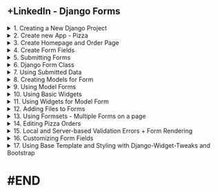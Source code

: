 
## +LinkedIn - Django Forms

<details>
<summary>1. Creating a New Django Project </summary>

# Creating a New Django Project

## Install venv

```py
python -m venv myproject-env

pip install virtualenv
virtualenv myproject-env
```

## Activate venv

```py
# myproject-env\Scripts\activate
source myproject-env/bin/activate
```

## Install Django

```py
python -m pip install Django

pip install Django
```

## Get dependencies

```py
pip freeze
```

```x
asgiref==3.7.2
Django==5.0.3
sqlparse==0.4.4
```

## Save Dependencies to Requirements.txt

```py
pip freeze > requirements.txt
```

## Install requirements from Requirements.txt

```py
pip install -r requirements.txt
```

## Deactivate a virtual environment

```py
deactivate
```

## Create Django Project

```py
django-admin startproject anyisgarden .
```

## Start Local Server

```py
python manage.py runserver
```

```x
You have 18 unapplied migration(s). Your project may not work properly until you apply the migrations for app(s): admin, auth, contenttypes, sessions.
Run 'python manage.py migrate' to apply them.
March 20, 2024 - 04:58:12
Django version 5.0.3, using settings 'smartnotes.settings'
Starting development server at http://127.0.0.1:8000/
Quit the server with CONTROL-C.
```

# #END</details>

<details>
<summary>2. Create new App - Pizza </summary>

# Create new App - Pizza

[https://github.com/omeatai/src-python-flask-django/commit/df963c5ff37c50149f4ed82e4bca7451d4d0f71c](https://github.com/omeatai/src-python-flask-django/commit/df963c5ff37c50149f4ed82e4bca7451d4d0f71c)

```py
django-admin startapp pizza
```

<img width="1464" alt="image" src="https://github.com/omeatai/src-python-flask-django/assets/32337103/83f17f2c-e00f-4154-a02e-3812f7ed11b6">

# #END</details>

<details>
<summary>3. Create Homepage and Order Page </summary>

# Create Homepage and Order Page

[https://github.com/omeatai/src-python-flask-django/commit/c5141aba40c0f8e13be4e8cf1bc081aeec1810e4](https://github.com/omeatai/src-python-flask-django/commit/c5141aba40c0f8e13be4e8cf1bc081aeec1810e4)

### anyisgarden.settings:

```py
# Application definition

INSTALLED_APPS = [
    'django.contrib.admin',
    'django.contrib.auth',
    'django.contrib.contenttypes',
    'django.contrib.sessions',
    'django.contrib.messages',
    'django.contrib.staticfiles',
    'pizza',
]

```

### anyisgarden.urls:

```py
from django.contrib import admin
from django.urls import path, include

urlpatterns = [
    path('admin/', admin.site.urls),
    path('', include('pizza.urls')),
]

```

### pizza.urls:

```py
from django.urls import path
from . import views

urlpatterns = [
    path('', views.home, name='home'),
    path('order', views.order, name='order'),
]

```

### pizza.views:

```py
from django.shortcuts import render

# Create your views here.


def home(request):
    return render(request, 'pizza/home.html')


def order(request):
    return render(request, 'pizza/order.html')

```

### src-python/linkedin/django-forms/pizza/templates/pizza/home.html:

```html
<!DOCTYPE html>
<html lang="en">

<head>
    <meta charset="UTF-8">
    <meta name="viewport" content="width=device-width, initial-scale=1.0">
    <title>Anyi's garden</title>
</head>

<body>
    <h1>Anyi's Garden</h1>
    <a href="{% url 'order' %}">Order a pizza</a>
</body>

</html>
```

### src-python/linkedin/django-forms/pizza/templates/pizza/order.html:

```html
<!DOCTYPE html>
<html lang="en">

<head>
    <meta charset="UTF-8">
    <meta name="viewport" content="width=device-width, initial-scale=1.0">
    <title>Order a Pizza</title>
</head>

<body>
    <h1>Order Pizza Form</h1>
</body>

</html>
```

![image](https://github.com/omeatai/src-python-flask-django/assets/32337103/839178ea-5101-492f-a904-f57f2678c8c5)
![image](https://github.com/omeatai/src-python-flask-django/assets/32337103/138eca54-b81b-457b-b5b7-e0ba9d190809)

<img width="1464" alt="image" src="https://github.com/omeatai/src-python-flask-django/assets/32337103/1c063cc4-0a77-492b-b172-5bc91d089b6b">
<img width="1464" alt="image" src="https://github.com/omeatai/src-python-flask-django/assets/32337103/41e065ce-2c52-4922-bef0-b51ed2b2e6f7">
<img width="1464" alt="image" src="https://github.com/omeatai/src-python-flask-django/assets/32337103/947ff739-77c8-4e6d-b20b-5aeff3081743">
<img width="1464" alt="image" src="https://github.com/omeatai/src-python-flask-django/assets/32337103/e4df8a46-dadf-42af-b33a-a2cff102716b">
<img width="1464" alt="image" src="https://github.com/omeatai/src-python-flask-django/assets/32337103/8a90fcba-2eab-4e35-b581-29e79a81c208">
<img width="1464" alt="image" src="https://github.com/omeatai/src-python-flask-django/assets/32337103/cd994088-56f5-4d8e-8c87-79490dfd0202">

# #END</details>

<details>
<summary>4. Create Form Fields </summary>

# Create Form Fields

[https://github.com/omeatai/src-python-flask-django/commit/c736d189596b7caa3597f762b1afbe344912c42b](https://github.com/omeatai/src-python-flask-django/commit/c736d189596b7caa3597f762b1afbe344912c42b)

### src-python/linkedin/django-forms/pizza/templates/pizza/order.html:

```html
<!DOCTYPE html>
<html lang="en">

<head>
    <meta charset="UTF-8">
    <meta name="viewport" content="width=device-width, initial-scale=1.0">
    <title>Order a Pizza</title>
</head>

<body>
    <h1>Order Pizza Form</h1>

    <form>
        <div>
            <label for="topping1">Topping 1: </label>
            <input type="text" id="topping1" name="topping1">
            <label for="topping2">Topping 2: </label>
            <input type="text" id="topping2" name="topping2">
            <label for="size">Size: </label>
            <select name="size" id="size">
                <option value="small">Small</option>
                <option value="medium">Medium</option>
                <option value="large">Large</option>
            </select>
        </div>
    </form>
</body>

</html>
```

![image](https://github.com/omeatai/src-python-flask-django/assets/32337103/a0e9d418-23bb-438c-b6cf-d6462fd2ac63)

<img width="1464" alt="image" src="https://github.com/omeatai/src-python-flask-django/assets/32337103/eea37d7a-f6a2-4954-84c3-5c9ab5530bc0">

# #END</details>

<details>
<summary>5. Submitting Forms </summary>

# Submitting Forms

### src-python/linkedin/django-forms/pizza/templates/pizza/order.html:

```html
<!DOCTYPE html>
<html lang="en">

<head>
    <meta charset="UTF-8">
    <meta name="viewport" content="width=device-width, initial-scale=1.0">
    <title>Order a Pizza</title>
</head>

<body>
    <h1>Order Pizza Form</h1>

    <form action="{% url 'order' %}" method="post">
        {% csrf_token %}
        <div>
            <label for="topping1">Topping 1: </label>
            <input type="text" id="topping1" name="topping1">
            <label for="topping2">Topping 2: </label>
            <input type="text" id="topping2" name="topping2">
            <label for="size">Size: </label>
            <select name="size" id="size">
                <option value="small">Small</option>
                <option value="medium">Medium</option>
                <option value="large">Large</option>
            </select>
            <input type="submit" value="Order Pizza">
        </div>
    </form>
</body>

</html>
```

<img width="960" alt="image" src="https://github.com/omeatai/src-python-flask-django/assets/32337103/b5bb0727-f8c9-4e0a-8634-430117c3ea55">
<img width="1464" alt="image" src="https://github.com/omeatai/src-python-flask-django/assets/32337103/6a19534c-52c2-4c58-a57d-c3c4c5ebbc3f">

# #END</details>

<details>
<summary>6. Django Form Class </summary>

# Django Form Class

[https://github.com/omeatai/src-python-flask-django/commit/aac29045cc48a4a8130804c301196727c6076ccf](https://github.com/omeatai/src-python-flask-django/commit/aac29045cc48a4a8130804c301196727c6076ccf)

### pizza.forms:

```py
from django import forms


CHOICES = [('small', 'Small'), ('medium', 'Medium'), ('large', 'Large')]


class PizzaForm(forms.Form):
    topping1 = forms.CharField(label='Topping 1', max_length=100)
    topping2 = forms.CharField(label='Topping 2', max_length=100)
    size = forms.ChoiceField(label='Size', choices=CHOICES)

```

### pizza.views:

```py
from django.shortcuts import render
from .forms import PizzaForm
# Create your views here.


def home(request):
    return render(request, 'pizza/home.html')


def order(request):
    form = PizzaForm()
    return render(request, 'pizza/order.html', {'form': form})

```

### src-python/linkedin/django-forms/pizza/templates/pizza/order.html:

```html
<!DOCTYPE html>
<html lang="en">

<head>
    <meta charset="UTF-8">
    <meta name="viewport" content="width=device-width, initial-scale=1.0">
    <title>Order a Pizza</title>
</head>

<body>
    <h1>Order Pizza Form</h1>

    <form action="{% url 'order' %}" method="post">
        {% csrf_token %}
        {{ form.as_p }}
        <input type="submit" value="Order Pizza">

        {% comment %} <div>
            <label for="topping1">Topping 1: </label>
            <input type="text" id="topping1" name="topping1">
            <label for="topping2">Topping 2: </label>
            <input type="text" id="topping2" name="topping2">
            <label for="size">Size: </label>
            <select name="size" id="size">
                <option value="small">Small</option>
                <option value="medium">Medium</option>
                <option value="large">Large</option>
            </select>
            <input type="submit" value="Order Pizza">
        </div> {% endcomment %}
    </form>
</body>

</html>

```

<img width="960" alt="image" src="https://github.com/omeatai/src-python-flask-django/assets/32337103/8e3ec26a-ff38-406c-9876-71aa31cf2ceb">
<img width="1464" alt="image" src="https://github.com/omeatai/src-python-flask-django/assets/32337103/a660edbe-8b71-49c4-a9e3-48ff05d1aa0d">
<img width="1464" alt="image" src="https://github.com/omeatai/src-python-flask-django/assets/32337103/963c5324-57b2-4428-8a6c-eb7055364908">
<img width="1464" alt="image" src="https://github.com/omeatai/src-python-flask-django/assets/32337103/e972105a-a753-4b41-b065-5348fef9a26e">

# #END</details>

<details>
<summary>7. Using Submitted Data </summary>

# Using Submitted Data

[https://github.com/omeatai/src-python-flask-django/commit/fb0f8ea1b17786714e1a30a1e9fbb44c801276c7](https://github.com/omeatai/src-python-flask-django/commit/fb0f8ea1b17786714e1a30a1e9fbb44c801276c7)

### pizza.forms:

```py
from django import forms


CHOICES = [('small', 'Small'), ('medium', 'Medium'), ('large', 'Large')]


class PizzaForm(forms.Form):
    topping1 = forms.CharField(label='Topping 1', max_length=100)
    topping2 = forms.CharField(label='Topping 2', max_length=100)
    size = forms.ChoiceField(label='Size', choices=CHOICES)

```

### pizza.views:

```py
from django.shortcuts import render
from .forms import PizzaForm
# Create your views here.


def home(request):
    return render(request, 'pizza/home.html')


def order(request):
    if request.method == 'POST':
        filled_form = PizzaForm(request.POST)
        if filled_form.is_valid():
            size = filled_form.cleaned_data['size']
            topping1 = filled_form.cleaned_data['topping1']
            topping2 = filled_form.cleaned_data['topping2']
            # note = f"Thanks for ordering! Your {size} pizza with {topping1} and {topping2} is on its way!"
            note = "Thanks for ordering! Your %s Pizza with %s and %s is on its way!" % (
                size, topping1, topping2)
            empty_form = PizzaForm()
            return render(request, 'pizza/order.html', {'form': empty_form, 'note': note})
    else:
        form = PizzaForm()
        return render(request, 'pizza/order.html', {'form': form})

```

### src-python/linkedin/django-forms/pizza/templates/pizza/order.html:

```html
<!DOCTYPE html>
<html lang="en">

<head>
    <meta charset="UTF-8">
    <meta name="viewport" content="width=device-width, initial-scale=1.0">
    <title>Order a Pizza</title>
</head>

<body>
    <h1>Order Pizza Form</h1>

    {% if note %}
    <h2 style="color: green;">{{ note }}</h2>
    {% endif %}

    <form action="{% url 'order' %}" method="post">
        {% csrf_token %}
        {{ form.as_p }}
        <input type="submit" value="Order Pizza">

    </form>
</body>

</html>
```

<img width="960" alt="image" src="https://github.com/omeatai/src-python-flask-django/assets/32337103/21c1e785-3929-4076-89b5-df14c7ef6fe5">
<img width="960" alt="image" src="https://github.com/omeatai/src-python-flask-django/assets/32337103/bcac377d-c2b0-41fe-b847-fe396890eafe">
<img width="1464" alt="image" src="https://github.com/omeatai/src-python-flask-django/assets/32337103/4dcc8164-592a-47dd-aed9-de696bedf658">
<img width="1464" alt="image" src="https://github.com/omeatai/src-python-flask-django/assets/32337103/547c4336-44cf-4724-a8db-2aadc808bab5">
<img width="1464" alt="image" src="https://github.com/omeatai/src-python-flask-django/assets/32337103/88dd2d26-aaf0-4004-b0dc-d7afed925ad3">

# #END</details>

<details>
<summary>8. Creating Models for Form </summary>

# Creating Models for Form

[https://github.com/omeatai/src-python-flask-django/commit/f89abad1ceb7bee49234637369082b023fa5ebf8](https://github.com/omeatai/src-python-flask-django/commit/f89abad1ceb7bee49234637369082b023fa5ebf8)

## Make Migrations 

```py
python manage.py makemigrations
python manage.py migrate
```

## Create Super User

```py
python manage.py createsuperuser
```

## Run Development Server

```py
python manage.py runserver
```

### pizza.forms:

```py
from django import forms


CHOICES = [('small', 'Small'), ('medium', 'Medium'), ('large', 'Large')]


class PizzaForm(forms.Form):
    topping1 = forms.CharField(label='Topping 1', max_length=100)
    topping2 = forms.CharField(label='Topping 2', max_length=100)
    size = forms.ChoiceField(label='Size', choices=CHOICES)

```

### pizza.models:

```py
from django.db import models

# Create your models here.


class Size(models.Model):
    title = models.CharField(max_length=100)

    def __str__(self):
        return self.title


class Pizza(models.Model):
    topping1 = models.CharField(max_length=100)
    topping2 = models.CharField(max_length=100)
    size = models.ForeignKey(Size, on_delete=models.CASCADE)

```

### pizza.admin:

```py
from django.contrib import admin
from .models import Size, Pizza
# Register your models here.

admin.site.register(Size)
admin.site.register(Pizza)

```

<img width="960" alt="image" src="https://github.com/omeatai/src-python-flask-django/assets/32337103/02333abe-6f41-4ee2-98e8-5f670116a8c3">
<img width="960" alt="image" src="https://github.com/omeatai/src-python-flask-django/assets/32337103/a96685b8-a537-4d13-9086-8e155e36e076">
<img width="960" alt="image" src="https://github.com/omeatai/src-python-flask-django/assets/32337103/df10d946-508c-42f7-87d1-cb9d34f0be74">
<img width="960" alt="image" src="https://github.com/omeatai/src-python-flask-django/assets/32337103/c2d5e5a5-e994-4c4f-ad81-533753fdc4d1">
<img width="960" alt="image" src="https://github.com/omeatai/src-python-flask-django/assets/32337103/0ce4832c-1485-409b-8f17-97ca24a61aa0">
<img width="960" alt="image" src="https://github.com/omeatai/src-python-flask-django/assets/32337103/7373b861-af9b-470c-9c7b-a34935550018">
<img width="960" alt="image" src="https://github.com/omeatai/src-python-flask-django/assets/32337103/8c8450d9-abd9-4b6a-b067-6b7a18d8efe5">
<img width="960" alt="image" src="https://github.com/omeatai/src-python-flask-django/assets/32337103/92e1f04a-34e1-49db-8198-16b421312c28">
<img width="960" alt="image" src="https://github.com/omeatai/src-python-flask-django/assets/32337103/864babcc-7712-4223-a852-e6508b215e90">

<img width="574" alt="image" src="https://github.com/omeatai/src-python-flask-django/assets/32337103/45d5e1ae-394e-48d4-b118-99fe34aa6540">
<img width="1464" alt="image" src="https://github.com/omeatai/src-python-flask-django/assets/32337103/c4077616-46e0-4c94-bdc4-d43c65d0c5db">
<img width="1464" alt="image" src="https://github.com/omeatai/src-python-flask-django/assets/32337103/7b90815a-73c2-47f5-abf7-41e7525a7e95">
<img width="1464" alt="image" src="https://github.com/omeatai/src-python-flask-django/assets/32337103/6645dc42-e412-47f9-94ed-4326c01d3541">

# #END</details>

<details>
<summary>9. Using Model Forms </summary>

# Using Model Forms

[https://github.com/omeatai/src-python-flask-django/commit/db771cdf8a0227c81712ed81236793b2866aff0d](https://github.com/omeatai/src-python-flask-django/commit/db771cdf8a0227c81712ed81236793b2866aff0d)

### pizza.models:

```py
from django.db import models

# Create your models here.


class Size(models.Model):
    title = models.CharField(max_length=100)

    def __str__(self):
        return self.title


class Pizza(models.Model):
    topping1 = models.CharField(max_length=100)
    topping2 = models.CharField(max_length=100)
    size = models.ForeignKey(Size, on_delete=models.CASCADE)

```

### pizza.forms:

```py
from django import forms
from .models import Pizza

# CHOICES = [('small', 'Small'), ('medium', 'Medium'), ('large', 'Large')]


# class PizzaForm(forms.Form):
#     topping1 = forms.CharField(label='Topping 1', max_length=100)
#     topping2 = forms.CharField(label='Topping 2', max_length=100)
#     size = forms.ChoiceField(label='Size', choices=CHOICES)

class PizzaForm(forms.ModelForm):
    class Meta:
        model = Pizza
        fields = ['topping1', 'topping2', 'size']
        labels = {
            'topping1': 'Topping 1',
            'topping2': 'Topping 2',
            'size': 'Size',
        }

```

### pizza.views:

```py
from django.shortcuts import render
from .forms import PizzaForm
# Create your views here.


def home(request):
    return render(request, 'pizza/home.html')


def order(request):
    if request.method == 'POST':
        filled_form = PizzaForm(request.POST)
        if filled_form.is_valid():
            size = filled_form.cleaned_data['size']
            topping1 = filled_form.cleaned_data['topping1']
            topping2 = filled_form.cleaned_data['topping2']
            # note = f"Thanks for ordering! Your {size} pizza with {topping1} and {topping2} is on its way!"
            note = "Thanks for ordering! Your %s Pizza with %s and %s is on its way!" % (
                size, topping1, topping2)
            empty_form = PizzaForm()
            return render(request, 'pizza/order.html', {'form': empty_form, 'note': note})
    else:
        form = PizzaForm()
        return render(request, 'pizza/order.html', {'form': form})

```

<img width="960" alt="image" src="https://github.com/omeatai/src-python-flask-django/assets/32337103/e7b73289-e729-424e-86a8-089afc7850d1">
<img width="1464" alt="image" src="https://github.com/omeatai/src-python-flask-django/assets/32337103/e8a819a6-7d5e-486d-aead-d06369416097">
<img width="1464" alt="image" src="https://github.com/omeatai/src-python-flask-django/assets/32337103/58b91581-64bd-4f81-bfbd-390921624929">
<img width="1464" alt="image" src="https://github.com/omeatai/src-python-flask-django/assets/32337103/a6680012-2f05-4e7a-bdc6-63cda3dae49d">

# #END</details>

<details>
<summary>10. Using Basic Widgets </summary>

# Using Basic Widgets

[https://github.com/omeatai/src-python-flask-django/commit/eec165edc52314c140f3851a194e3fbea367a04b](https://github.com/omeatai/src-python-flask-django/commit/eec165edc52314c140f3851a194e3fbea367a04b)

### pizza.forms:

```py
from django import forms
from .models import Pizza

CHOICES = [('small', 'Small'), ('medium', 'Medium'), ('large', 'Large')]
TOPPING_CHOICES = [('pep', 'Pepperoni'), ('cheese',
                                          'Cheese'), ('olives', 'Olives')]


class PizzaForm(forms.Form):
    topping_1 = forms.CharField(label='Topping_1', max_length=100, widget=forms.TextInput(
        attrs={'class': 'form-control'}))
    topping_2 = forms.CharField(label='Topping_2', max_length=100, widget=forms.Textarea(
        attrs={'class': 'form-control'}))
    topping_3 = forms.CharField(
        label='Topping_3', max_length=100, widget=forms.PasswordInput)
    topping_4 = forms.MultipleChoiceField(
        label='Topping_4', choices=TOPPING_CHOICES)
    topping_5 = forms.MultipleChoiceField(
        label='Topping_5', choices=TOPPING_CHOICES, widget=forms.CheckboxSelectMultiple)

    topping1 = forms.CharField(label='Topping 1', max_length=100)
    topping2 = forms.CharField(label='Topping 2', max_length=100)
    size = forms.ChoiceField(label='Size', choices=CHOICES)

# class PizzaForm(forms.ModelForm):
#     class Meta:
#         model = Pizza
#         fields = ['topping1', 'topping2', 'size']
#         labels = {
#             'topping1': 'Topping 1',
#             'topping2': 'Topping 2',
#             'size': 'Size',
#         }

```

<img width="960" alt="image" src="https://github.com/omeatai/src-python-flask-django/assets/32337103/023aeeb7-b388-488a-a8d7-70138f882e95">
<img width="1464" alt="image" src="https://github.com/omeatai/src-python-flask-django/assets/32337103/24c89464-963d-492e-8f96-1c0e241388fd">

# #END</details>

<details>
<summary>11. Using Widgets for Model Form </summary>

# Using Widgets for Model Form

[https://github.com/omeatai/src-python-flask-django/commit/9d3d91c02d14ecab171e51fb4410f5f81cefa426](https://github.com/omeatai/src-python-flask-django/commit/9d3d91c02d14ecab171e51fb4410f5f81cefa426)

### pizza.forms:

```py
from django import forms
from .models import Pizza, Size

CHOICES = [('small', 'Small'), ('medium', 'Medium'), ('large', 'Large')]
TOPPING_CHOICES = [('pep', 'Pepperoni'), ('cheese',
                                          'Cheese'), ('olives', 'Olives')]


# class PizzaForm(forms.Form):
#     topping1 = forms.CharField(label='Topping 1', max_length=100)
#     topping2 = forms.CharField(label='Topping 2', max_length=100)
#     size = forms.ChoiceField(label='Size', choices=CHOICES)

class PizzaForm(forms.ModelForm):

    size = forms.ModelChoiceField(
        # queryset=Size.objects.all(), to_field_name='title', empty_label=None, widget=forms.CheckboxSelectMultiple(attrs={'class': 'form-control'}))
        queryset=Size.objects.all(), to_field_name='title', empty_label=None, widget=forms.RadioSelect(attrs={'class': 'form-control'}))

    class Meta:
        model = Pizza
        fields = ['topping1', 'topping2', 'size']
        labels = {
            'topping1': 'Topping 1',
            'topping2': 'Topping 2',
            'size': 'Size',
        }

        # widgets = {
        #     'topping1': forms.TextInput(attrs={'class': 'form-control'}),
        #     'topping2': forms.TextInput(attrs={'class': 'form-control'}),
        #     'size': forms.Select(attrs={'class': 'form-control'}),
        # }

        # widgets = {
        #     'topping1': forms.Textarea(attrs={'class': 'form-control'}),
        #     'topping2': forms.TextInput(attrs={'class': 'form-control'}),
        #     'size': forms.CheckboxSelectMultiple(attrs={'class': 'form-control'}),
        # }

```

<img width="960" alt="image" src="https://github.com/omeatai/src-python-flask-django/assets/32337103/fea26596-9a4b-45d7-8435-212a3e1edd8c">
<img width="1464" alt="image" src="https://github.com/omeatai/src-python-flask-django/assets/32337103/b82bf792-bb2f-47b2-89a9-72336bdd7460">

# #END</details>

<details>
<summary>12. Adding Files to Forms </summary>

# Adding Files to Forms

[https://github.com/omeatai/src-python-flask-django/commit/b507f6a78c7d9e2ab0f26dd8aa0426caf39d8f70](https://github.com/omeatai/src-python-flask-django/commit/b507f6a78c7d9e2ab0f26dd8aa0426caf39d8f70)

## Install Pillow:

```py
pip install pillow
```

### pizza.views:

```py
from django.shortcuts import render
from .forms import PizzaForm
# Create your views here.


def home(request):
    return render(request, 'pizza/home.html')


def order(request):
    if request.method == 'POST':
        filled_form = PizzaForm(request.POST, request.FILES)
        if filled_form.is_valid():
            size = filled_form.cleaned_data['size']
            topping1 = filled_form.cleaned_data['topping1']
            topping2 = filled_form.cleaned_data['topping2']
            # note = f"Thanks for ordering! Your {size} pizza with {topping1} and {topping2} is on its way!"
            note = "Thanks for ordering! Your %s Pizza with %s and %s is on its way!" % (
                size, topping1, topping2)
            empty_form = PizzaForm()
            return render(request, 'pizza/order.html', {'form': empty_form, 'note': note})
    else:
        form = PizzaForm()
        return render(request, 'pizza/order.html', {'form': form})

```

### pizza.forms:

```py
from django import forms
from .models import Pizza, Size

CHOICES = [('small', 'Small'), ('medium', 'Medium'), ('large', 'Large')]
TOPPING_CHOICES = [('pep', 'Pepperoni'), ('cheese',
                                          'Cheese'), ('olives', 'Olives')]


# class PizzaForm(forms.Form):
#     topping1 = forms.CharField(label='Topping 1', max_length=100)
#     topping2 = forms.CharField(label='Topping 2', max_length=100)
#     size = forms.ChoiceField(label='Size', choices=CHOICES)

class PizzaForm(forms.ModelForm):

    image = forms.ImageField(label='Image', required=False)

    class Meta:
        model = Pizza
        fields = ['topping1', 'topping2', 'size']
        labels = {
            'topping1': 'Topping 1',
            'topping2': 'Topping 2',
            'size': 'Size',
        }

        widgets = {
            'topping1': forms.TextInput(attrs={'class': 'form-control'}),
            'topping2': forms.TextInput(attrs={'class': 'form-control'}),
            'size': forms.RadioSelect(attrs={'class': 'form-control'}),
        }

```

### src-python/linkedin/django-forms/pizza/templates/pizza/order.html:

```html
<!DOCTYPE html>
<html lang="en">

<head>
    <meta charset="UTF-8">
    <meta name="viewport" content="width=device-width, initial-scale=1.0">
    <title>Order a Pizza</title>
</head>

<body>
    <h1>Order Pizza Form</h1>

    {% if note %}
    <h2 style="color: green;">{{ note }}</h2>
    {% endif %}

    <form enctype="multipart/form-data" action="{% url 'order' %}" method="post">
        {% csrf_token %}
        {{ form.as_p }}
        <input type="submit" value="Order Pizza">

    </form>
</body>

</html>
```

![image](https://github.com/omeatai/src-python-flask-django/assets/32337103/351a6625-b2aa-4b54-b7d0-17dc44d50f38)

<img width="1457" alt="image" src="https://github.com/omeatai/src-python-flask-django/assets/32337103/cf8af387-957e-4e5d-bb3e-1b8f99516098">
<img width="1457" alt="image" src="https://github.com/omeatai/src-python-flask-django/assets/32337103/ba6fe724-ae09-4e60-902e-d23b4b6bc0c5">
<img width="1457" alt="image" src="https://github.com/omeatai/src-python-flask-django/assets/32337103/87a24092-afeb-42d2-960a-97448b09fdd5">

# #END</details>

<details>
<summary>13. Using Formsets - Multiple Forms on a page </summary>

# Using Formsets - Multiple Forms on a page 

[https://github.com/omeatai/src-python-flask-django/commit/afd858b787522e90f3a0cab463c9384db471177a](https://github.com/omeatai/src-python-flask-django/commit/afd858b787522e90f3a0cab463c9384db471177a)

### pizza.urls:

```py
from django.urls import path
from . import views

urlpatterns = [
    path('', views.home, name='home'),
    path('order', views.order, name='order'),
    path('orders', views.orders, name='orders'),
]

```

### pizza.views:

```py
from django.shortcuts import render
from .forms import PizzaForm, MultiplePizzaForm
from django.forms import formset_factory
# Create your views here.


def home(request):
    return render(request, 'pizza/home.html')


def order(request):
    multiple_form = MultiplePizzaForm()
    if request.method == 'POST':
        filled_form = PizzaForm(request.POST)
        if filled_form.is_valid():
            filled_form.save()
            size = filled_form.cleaned_data['size']
            topping1 = filled_form.cleaned_data['topping1']
            topping2 = filled_form.cleaned_data['topping2']
            # note = f"Thanks for ordering! Your {size} pizza with {topping1} and {topping2} is on its way!"
            note = "Thanks for ordering! Your %s Pizza with %s and %s is on its way!" % (
                size, topping1, topping2)
            empty_form = PizzaForm()
            return render(request, 'pizza/order.html', {'form': empty_form, 'note': note, "multiple_form": multiple_form})
    else:
        form = PizzaForm()
        return render(request, 'pizza/order.html', {'form': form, "multiple_form": multiple_form})


def orders(request):
    number_of_pizzas = 2
    filled_multi_form = MultiplePizzaForm(request.GET)

    if filled_multi_form.is_valid():
        number_of_pizzas = filled_multi_form.cleaned_data['number']

    PizzaFormSet = formset_factory(PizzaForm, extra=number_of_pizzas)
    formset = PizzaFormSet()

    if request.method == 'POST':
        filled_formset = PizzaFormSet(request.POST)
        if filled_formset.is_valid():
            for form in filled_formset:
                print(form.cleaned_data)
            note = "Multiple Pizzas have been ordered"
        else:
            note = "Order was not created, please try again"
        return render(request, 'pizza/orders.html', {'note': note, 'formset': formset})
    else:
        return render(request, 'pizza/orders.html', {'formset': formset})

```

### pizza.forms:

```py
from django import forms
from .models import Pizza, Size

CHOICES = [('small', 'Small'), ('medium', 'Medium'), ('large', 'Large')]
TOPPING_CHOICES = [('pep', 'Pepperoni'), ('cheese',
                                          'Cheese'), ('olives', 'Olives')]


# class PizzaForm(forms.Form):
#     topping1 = forms.CharField(label='Topping 1', max_length=100)
#     topping2 = forms.CharField(label='Topping 2', max_length=100)
#     size = forms.ChoiceField(label='Size', choices=CHOICES)

class PizzaForm(forms.ModelForm):

    class Meta:
        model = Pizza
        fields = ['topping1', 'topping2', 'size']
        labels = {
            'topping1': 'Topping 1',
            'topping2': 'Topping 2',
            'size': 'Size',
        }

        widgets = {
            'topping1': forms.TextInput(attrs={'class': 'form-control'}),
            'topping2': forms.TextInput(attrs={'class': 'form-control'}),
            'size': forms.RadioSelect(attrs={'class': 'form-control'}),
        }


class MultiplePizzaForm(forms.Form):
    number = forms.IntegerField(min_value=2, max_value=6)

```

### src-python/linkedin/django-forms/pizza/templates/pizza/order.html:

```html
<!DOCTYPE html>
<html lang="en">

<head>
    <meta charset="UTF-8">
    <meta name="viewport" content="width=device-width, initial-scale=1.0">
    <title>Order a Pizza</title>
</head>

<body>
    <h1>Order Pizza Form</h1>

    {% if note %}
    <h2 style="color: green;">{{ note }}</h2>
    {% endif %}

    <div>
        <form action="{% url 'order' %}" method="post">
            {% csrf_token %}
            {{ form.as_p }}
            <input type="submit" value="Order Pizza">
        </form>
        <br /><br />
    </div>

    <div>
        <h3>Want more than one pizza?</h3>

        <form action="{% url 'orders' %}" method="get">
            {% csrf_token %}
            {{ multiple_form.as_p }}
            <input type="submit" value="Get Pizzas">
        </form>
    </div>

</body>

</html>
```

### src-python/linkedin/django-forms/pizza/templates/pizza/orders.html:

```html
<!DOCTYPE html>
<html lang="en">

<head>
    <meta charset="UTF-8">
    <meta name="viewport" content="width=device-width, initial-scale=1.0">
    <title>Multiple Orders</title>
</head>

<body>
    <h1>Make your orders</h1>

    {% if note %}
    <h2 style="color: green;">{{ note }}</h2>
    {% endif %}

    <div>
        <form action="{% url 'orders' %}" method="post">
            {% csrf_token %}
            {{ formset.management_form }}

            {% for form in formset %}
            {{ form.as_p }}
            <br />
            <hr>
            {% endfor %}
            <input type="submit" value="Order Pizzas">
            <a type="button" style="padding: 5px 20px; background: red; border-radius: 50px; color: white; "
                href="{% url 'order' %}">I
                want more
                orders</a>
        </form>
    </div>

</body>

</html>
```

![image](https://github.com/omeatai/src-python-flask-django/assets/32337103/ce9acb71-82bf-44a9-837e-20a9964d3830)
![image](https://github.com/omeatai/src-python-flask-django/assets/32337103/8a89d00e-8628-482b-b2a4-822e841a94c7)
![image](https://github.com/omeatai/src-python-flask-django/assets/32337103/23b9bfa5-c6a4-4ad6-84a3-42fec59cf5d8)

<img width="1457" alt="image" src="https://github.com/omeatai/src-python-flask-django/assets/32337103/c99e3a90-aa0f-43ae-a74a-0ab8f1eb81a3">
<img width="1457" alt="image" src="https://github.com/omeatai/src-python-flask-django/assets/32337103/17149a9d-bcac-4fb9-887d-508c2e718ee4">
<img width="1457" alt="image" src="https://github.com/omeatai/src-python-flask-django/assets/32337103/ea4a7d77-216a-4c86-bd60-a1d6d0f16727">
<img width="1457" alt="image" src="https://github.com/omeatai/src-python-flask-django/assets/32337103/1c1b44cf-d754-4b9f-90c7-785dbaad46e8">
<img width="1457" alt="image" src="https://github.com/omeatai/src-python-flask-django/assets/32337103/fd0f7177-5311-414b-8b0d-f45c49093313">

# #END</details>

<details>
<summary>14. Editing Pizza Orders </summary>

# Editing Pizza Orders

[https://github.com/omeatai/src-python-flask-django/commits/main/](https://github.com/omeatai/src-python-flask-django/commits/main/)

### pizza.models:

```py
from django.db import models

# Create your models here.


class Size(models.Model):
    title = models.CharField(max_length=100)

    def __str__(self):
        return self.title


class Pizza(models.Model):
    topping1 = models.CharField(max_length=100)
    topping2 = models.CharField(max_length=100)
    size = models.ForeignKey(Size, on_delete=models.CASCADE)

    def __str__(self):
        return f"{self.size} pizza with {self.topping1} and {self.topping2}."

```

### pizza.urls:

```py
from django.urls import path
from . import views

urlpatterns = [
    path('', views.home, name='home'),
    path('order', views.order, name='order'),
    path('orders', views.orders, name='orders'),
    path('order/<int:pk>', views.edit_order, name='edit-order'),
]

```

### pizza.views:

```py
from django.shortcuts import render, get_object_or_404
from django.forms import formset_factory
from .forms import PizzaForm, MultiplePizzaForm
from .models import Pizza
# Create your views here.


def home(request):
    return render(request, 'pizza/home.html')


def order(request):
    multiple_form = MultiplePizzaForm()
    if request.method == 'POST':
        filled_form = PizzaForm(request.POST)
        if filled_form.is_valid():
            created_pizza = filled_form.save()
            created_pizza_pk = created_pizza.id
            size = filled_form.cleaned_data['size']
            topping1 = filled_form.cleaned_data['topping1']
            topping2 = filled_form.cleaned_data['topping2']
            # note = f"Thanks for ordering! Your {size} pizza with {topping1} and {topping2} is on its way!"
            note = "Thanks for ordering! Your %s Pizza with %s and %s is on its way!" % (
                size, topping1, topping2)
            empty_form = PizzaForm()
            return render(request, 'pizza/order.html', {'created_pizza_pk': created_pizza_pk, 'form': empty_form, 'note': note, "multiple_form": multiple_form})
    else:
        form = PizzaForm()
        return render(request, 'pizza/order.html', {'form': form, "multiple_form": multiple_form})


def orders(request):
    number_of_pizzas = 2
    filled_multi_form = MultiplePizzaForm(request.GET)

    if filled_multi_form.is_valid():
        number_of_pizzas = filled_multi_form.cleaned_data['number']

    PizzaFormSet = formset_factory(PizzaForm, extra=number_of_pizzas)
    formset = PizzaFormSet()

    if request.method == 'POST':
        filled_formset = PizzaFormSet(request.POST)
        if filled_formset.is_valid():
            for form in filled_formset:
                print(form.cleaned_data)
            note = "Multiple Pizzas have been ordered"
        else:
            note = "Order was not created, please try again"
        return render(request, 'pizza/orders.html', {'note': note, 'formset': formset})
    else:
        return render(request, 'pizza/orders.html', {'formset': formset})


def edit_order(request, pk):
    # pizza = Pizza.objects.get(pk=pk)
    pizza = get_object_or_404(Pizza, pk=pk)
    filled_form = PizzaForm(instance=pizza)
    if request.method == 'POST':
        filled_form = PizzaForm(request.POST, instance=pizza)
        if filled_form.is_valid():
            filled_form.save()
            note = "Your order has been updated"
            return render(request, 'pizza/edit_order.html', {'form': filled_form, 'pizza': pizza, 'note': note})
    else:
        return render(request, 'pizza/edit_order.html', {'form': filled_form, 'pizza': pizza})

```

### src-python/linkedin/django-forms/pizza/templates/pizza/edit_order.html:

```py
<!DOCTYPE html>
<html lang="en">

<head>
    <meta charset="UTF-8">
    <meta name="viewport" content="width=device-width, initial-scale=1.0">
    <title>Edit Pizza</title>
</head>

<body>
    <h1>Edit Pizza Form</h1>

    {% if note %}
    <h2 style="color: green;">{{ note }}</h2>
    {% endif %}

    <div>
        <form action="{% url 'edit-order' pizza.pk %}" method="post">
            {% csrf_token %}
            {{ form.as_p }}
            <input type="submit" value="Edit Your Order">
        </form>
        <br />
        <hr>
    </div>

</body>

</html>
```

### src-python/linkedin/django-forms/pizza/templates/pizza/order.html:

```py
<!DOCTYPE html>
<html lang="en">

<head>
    <meta charset="UTF-8">
    <meta name="viewport" content="width=device-width, initial-scale=1.0">
    <title>Order a Pizza</title>
    <style>
        .btn {
            background-color: blue;
            border: none;
            border-radius: 50px;
            color: white;
            padding: 15px 32px;
            text-align: center;
            text-decoration: none;
            display: inline-block;
            font-size: 16px;
            margin: 4px 2px;
            cursor: pointer;
        }
    </style>
</head>

<body>
    <h1>Order Pizza Form</h1>

    {% if note %}
    <h2 style="color: green;">{{ note }}</h2>
    {% endif %}

    {% if created_pizza_pk %}
    <a href="{% url 'edit-order' created_pizza_pk %}" class="btn">Edit Your Order</a>
    {% endif %}

    <div>
        <form action="{% url 'order' %}" method="post">
            {% csrf_token %}
            {{ form.as_p }}
            <input type="submit" value="Order Pizza">
        </form>
        <br /><br />
    </div>

    <div>
        <h3>Want more than one pizza?</h3>

        <form action="{% url 'orders' %}" method="get">
            {% csrf_token %}
            {{ multiple_form.as_p }}
            <input type="submit" value="Get Pizzas">
        </form>
    </div>

</body>

</html>
```

<img width="960" alt="image" src="https://github.com/omeatai/src-python-flask-django/assets/32337103/a562667c-f6c3-4cb2-b524-e2047bde0db4">
<img width="960" alt="image" src="https://github.com/omeatai/src-python-flask-django/assets/32337103/ad62630b-08d6-4ccc-9aea-cff10e82dafd">
<img width="960" alt="image" src="https://github.com/omeatai/src-python-flask-django/assets/32337103/7d5b89c9-a063-49d3-acc6-45a34cca2020">
<img width="960" alt="image" src="https://github.com/omeatai/src-python-flask-django/assets/32337103/d94221cf-0bfd-4b9a-9078-83da01df3e98">
<img width="960" alt="image" src="https://github.com/omeatai/src-python-flask-django/assets/32337103/28e93711-3018-41f8-ac25-bfaa769e71a9">
<img width="960" alt="image" src="https://github.com/omeatai/src-python-flask-django/assets/32337103/22d67e7e-2e41-4535-b1f6-80e0ec61dd4e">
<img width="960" alt="image" src="https://github.com/omeatai/src-python-flask-django/assets/32337103/78712b66-e122-4ee4-9f75-c5b3f001bd0a">
<img width="960" alt="image" src="https://github.com/omeatai/src-python-flask-django/assets/32337103/d3ac196d-1b11-4540-8f44-28681e09c087">
<img width="960" alt="image" src="https://github.com/omeatai/src-python-flask-django/assets/32337103/8f3938fd-6f72-4ea7-bb48-15ca656d73ba">

<img width="1369" alt="image" src="https://github.com/omeatai/src-python-flask-django/assets/32337103/34cd5e26-e5f6-4b69-8618-82782f802f39">
<img width="1369" alt="image" src="https://github.com/omeatai/src-python-flask-django/assets/32337103/ba5d2371-f225-496b-9c48-4b603fef6252">
<img width="1369" alt="image" src="https://github.com/omeatai/src-python-flask-django/assets/32337103/a1de2933-e7bc-4f24-8821-9b0fa0d80e40">
<img width="1369" alt="image" src="https://github.com/omeatai/src-python-flask-django/assets/32337103/bb3f776b-b186-4eb9-bbb5-31a10afd7731">
<img width="1369" alt="image" src="https://github.com/omeatai/src-python-flask-django/assets/32337103/3a883bed-719e-4363-bf24-64de5ef5ec28">

# #END</details>

<details>
<summary>15. Local and Server-based Validation Errors + Form Rendering </summary>

# Local and Server-based Validation Errors + Form Rendering

[https://github.com/omeatai/src-python-flask-django/commit/7381d6d1461ea4493f333249256d03973aac584b](https://github.com/omeatai/src-python-flask-django/commit/7381d6d1461ea4493f333249256d03973aac584b)

### pizza.views:

```py
from django.shortcuts import render, get_object_or_404
from django.forms import formset_factory
from .forms import PizzaForm, MultiplePizzaForm
from .models import Pizza
# Create your views here.


def home(request):
    return render(request, 'pizza/home.html')


def order(request):
    multiple_form = MultiplePizzaForm()
    if request.method == 'POST':
        filled_form = PizzaForm(request.POST)
        if filled_form.is_valid():
            created_pizza = filled_form.save()
            created_pizza_pk = created_pizza.id
            size = filled_form.cleaned_data['size']
            topping1 = filled_form.cleaned_data['topping1']
            topping2 = filled_form.cleaned_data['topping2']
            # note = f"Thanks for ordering! Your {size} pizza with {topping1} and {topping2} is on its way!"
            note = "Thanks for ordering! Your %s Pizza with %s and %s is on its way!" % (
                size, topping1, topping2)
            filled_form = PizzaForm()
        else:
            created_pizza_pk = None
            note = "Order was not created, please try again"
        return render(request, 'pizza/order.html', {'created_pizza_pk': created_pizza_pk, 'form': filled_form, 'note': note, "multiple_form": multiple_form})
    else:
        form = PizzaForm()
        return render(request, 'pizza/order.html', {'form': form, "multiple_form": multiple_form})


def orders(request):
    number_of_pizzas = 2
    filled_multi_form = MultiplePizzaForm(request.GET)

    if filled_multi_form.is_valid():
        number_of_pizzas = filled_multi_form.cleaned_data['number']

    PizzaFormSet = formset_factory(PizzaForm, extra=number_of_pizzas)
    formset = PizzaFormSet()

    if request.method == 'POST':
        filled_formset = PizzaFormSet(request.POST)
        if filled_formset.is_valid():
            for form in filled_formset:
                print(form.cleaned_data)
            note = "Multiple Pizzas have been ordered"
        else:
            note = "Order was not created, please try again"
        return render(request, 'pizza/orders.html', {'note': note, 'formset': formset})
    else:
        return render(request, 'pizza/orders.html', {'formset': formset})


def edit_order(request, pk):
    # pizza = Pizza.objects.get(pk=pk)
    pizza = get_object_or_404(Pizza, pk=pk)
    filled_form = PizzaForm(instance=pizza)
    if request.method == 'POST':
        filled_form = PizzaForm(request.POST, instance=pizza)
        if filled_form.is_valid():
            filled_form.save()
            note = "Your order has been updated"
            return render(request, 'pizza/edit_order.html', {'form': filled_form, 'pizza': pizza, 'note': note})
    else:
        return render(request, 'pizza/edit_order.html', {'form': filled_form, 'pizza': pizza})

```

### pizza.forms:

```py
from django import forms
from .models import Pizza, Size

CHOICES = [('small', 'Small'), ('medium', 'Medium'), ('large', 'Large')]
TOPPING_CHOICES = [('pep', 'Pepperoni'), ('cheese',
                                          'Cheese'), ('olives', 'Olives')]


# class PizzaForm(forms.Form):
#     topping1 = forms.CharField(label='Topping 1', max_length=100)
#     topping2 = forms.CharField(label='Topping 2', max_length=100)
#     size = forms.ChoiceField(label='Size', choices=CHOICES)

class PizzaForm(forms.ModelForm):

    email = forms.EmailField()
    website = forms.URLField()

    class Meta:
        model = Pizza
        fields = ['topping1', 'topping2', 'size']
        labels = {
            'topping1': 'Topping 1',
            'topping2': 'Topping 2',
            'size': 'Size',
        }

        widgets = {
            'topping1': forms.TextInput(attrs={'class': 'form-control'}),
            'topping2': forms.TextInput(attrs={'class': 'form-control'}),
            'size': forms.RadioSelect(attrs={'class': 'form-control'}),
        }


class MultiplePizzaForm(forms.Form):
    number = forms.IntegerField(min_value=2, max_value=6)

```

### src-python/linkedin/django-forms/pizza/templates/pizza/order.html:

```html
<!DOCTYPE html>
<html lang="en">

<head>
    <meta charset="UTF-8">
    <meta name="viewport" content="width=device-width, initial-scale=1.0">
    <title>Order a Pizza</title>
    <style>
        .btn {
            background-color: blue;
            border: none;
            border-radius: 50px;
            color: white;
            padding: 15px 32px;
            text-align: center;
            text-decoration: none;
            display: inline-block;
            font-size: 16px;
            margin: 4px 2px;
            cursor: pointer;
        }
    </style>
</head>

<body>
    <h1>Order Pizza Form</h1>

    {% if note %}
    <h2 style="color: green;">{{ note }}</h2>
    {% endif %}

    {% if created_pizza_pk %}
    <a href="{% url 'edit-order' created_pizza_pk %}" class="btn">Edit Your Order</a>
    {% endif %}

    <div>
        {% comment %} <form action="{% url 'order' %}" method="post" novalidate> {% endcomment %}
            <form action="{% url 'order' %}" method="post">
                {% csrf_token %}
                {{ form.as_p }}

                <hr>
                <table>
                    {{ form.as_table }}
                </table>

                <hr>
                <ul>
                    {{ form.as_ul }}
                </ul>

                <hr>
                <ol>
                    {{ form.as_ul }}
                </ol>

                <hr>
                <input type="submit" value="Order Pizza">
            </form>
            <br /><br />
    </div>

    <div>
        <h3>Want more than one pizza?</h3>

        <form action="{% url 'orders' %}" method="get">
            {% csrf_token %}
            {{ multiple_form.as_p }}
            <input type="submit" value="Get Pizzas">
        </form>
    </div>

</body>

</html>
```

![image](https://github.com/omeatai/src-python-flask-django/assets/32337103/7f32d26e-cd50-4d3d-920c-08967032210a)

<img width="1454" alt="image" src="https://github.com/omeatai/src-python-flask-django/assets/32337103/a45d64c8-9973-4156-8bd3-f815c6c85e12">
<img width="1454" alt="image" src="https://github.com/omeatai/src-python-flask-django/assets/32337103/f93b5c1f-7849-426a-a48a-fa699f7a6dc3">
<img width="1454" alt="image" src="https://github.com/omeatai/src-python-flask-django/assets/32337103/a7a3e182-09d7-4853-8258-75cc7ff3003e">

# #END</details>

<details>
<summary>16. Customizing Form Fields </summary>

# Customizing Form Fields

[https://github.com/omeatai/src-python-flask-django/commit/ee30329b2e87cb46b4869ee97399ae586f047316](https://github.com/omeatai/src-python-flask-django/commit/ee30329b2e87cb46b4869ee97399ae586f047316)

### src-python/linkedin/django-forms/pizza/templates/pizza/order.html:

```html
<!DOCTYPE html>
<html lang="en">

<head>
    <meta charset="UTF-8">
    <meta name="viewport" content="width=device-width, initial-scale=1.0">
    <title>Order a Pizza</title>
    <style>
        .btn {
            background-color: blue;
            border: none;
            border-radius: 50px;
            color: white;
            padding: 15px 32px;
            text-align: center;
            text-decoration: none;
            display: inline-block;
            font-size: 16px;
            margin: 4px 2px;
            cursor: pointer;
        }
    </style>
</head>

<body>
    <h1>Order Pizza Form</h1>

    {% if note %}
    <h2 style="color: green;">{{ note }}</h2>
    {% endif %}

    {% if created_pizza_pk %}
    <a href="{% url 'edit-order' created_pizza_pk %}" class="btn">Edit Your Order</a>
    {% endif %}

    <div>
        {% comment %} <form action="{% url 'order' %}" method="post" novalidate> {% endcomment %}
            <form action="{% url 'order' %}" method="post">
                {% csrf_token %}

                <div>
                    {{ form.topping1.label_tag }}
                    {{ form.topping1 }}
                    {{ form.topping1.errors }}
                </div>
                <br />
                <div>
                    {{ form.topping2.label_tag }}
                    {{ form.topping2 }}
                    {{ form.topping2.errors }}
                </div>
                <br />
                <div>
                    <label for="{{ form.size.id_for_label }}">Size for your Pizza:</label>
                    {% comment %} {{ form.size.label_tag }} {% endcomment %}
                    {{ form.size }}
                    {{ form.size.errors }}
                </div>
                <br />

                <input type="submit" value="Order Pizza">
            </form>
            <br /><br />
    </div>

    <div>
        <h3>Want more than one pizza?</h3>

        <form action="{% url 'orders' %}" method="get">
            {% csrf_token %}
            {{ multiple_form.as_p }}
            <input type="submit" value="Get Pizzas">
        </form>
    </div>

</body>

</html>
```

![image](https://github.com/omeatai/src-python-flask-django/assets/32337103/1395404d-ee25-4617-8f04-481504e3155f)

<img width="1454" alt="image" src="https://github.com/omeatai/src-python-flask-django/assets/32337103/1fee9e3d-d27d-4c0f-b846-c4b0b379eb07">

# #END</details>

<details>
<summary>17. Using Base Template and Styling with Django-Widget-Tweaks and Bootstrap </summary>

# Using Base Template and Styling with Django-Widget-Tweaks and Bootstrap 

[https://github.com/omeatai/src-python-flask-django/commit/cc5e531355f58bffa3fd110c1a7d0b25c29272d7](https://github.com/omeatai/src-python-flask-django/commit/cc5e531355f58bffa3fd110c1a7d0b25c29272d7)

## Install Django Widget Tweaks

```py
pip install django-widget-tweaks
```

## Run Collect Static

```py
python manage.py collectstatic
```

### anyisgarden.settings:

```py
# Application definition

INSTALLED_APPS = [
    'django.contrib.admin',
    'django.contrib.auth',
    'django.contrib.contenttypes',
    'django.contrib.sessions',
    'django.contrib.messages',
    'django.contrib.staticfiles',
    'pizza',
    'widget_tweaks',
]


# Static files (CSS, JavaScript, Images)
# https://docs.djangoproject.com/en/5.0/howto/static-files/

STATIC_URL = 'static/'
STATIC_ROOT = os.path.join(BASE_DIR, 'static')

# Default primary key field type
# https://docs.djangoproject.com/en/5.0/ref/settings/#default-auto-field

DEFAULT_AUTO_FIELD = 'django.db.models.BigAutoField'
```

### src-python/linkedin/django-forms/pizza/templates/pizza/base.html:

```html
<!doctype html>
<html lang="en">

<head>
    <meta charset="utf-8">
    <meta name="viewport" content="width=device-width, initial-scale=1">
    <title>Anyi's Garden</title>
    <link href="https://cdn.jsdelivr.net/npm/bootstrap@5.3.3/dist/css/bootstrap.min.css" rel="stylesheet"
        integrity="sha384-QWTKZyjpPEjISv5WaRU9OFeRpok6YctnYmDr5pNlyT2bRjXh0JMhjY6hW+ALEwIH" crossorigin="anonymous">
</head>

<body>

    <nav class="navbar navbar-expand-lg navbar-dark" style="background-color: #238a44">
        <div class="container">
            <a class="navbar-brand" href="{% url 'home' %}">Nandia's Garden</a>
            <div class="collapse navbar-collapse" id="navbarNav">
                <ul class="navbar-nav">
                    <li class="nav-item active">
                        <a class="nav-link" href="{% url 'order' %}">Order Pizza</a>
                    </li>
                </ul>
            </div>
        </div>
    </nav>

    {% block content %}
    {% endblock content %}

    <script src="https://cdn.jsdelivr.net/npm/bootstrap@5.3.3/dist/js/bootstrap.bundle.min.js"
        integrity="sha384-YvpcrYf0tY3lHB60NNkmXc5s9fDVZLESaAA55NDzOxhy9GkcIdslK1eN7N6jIeHz" crossorigin="anonymous">
    </script>

</body>

</html>
```

### src-python/linkedin/django-forms/pizza/templates/pizza/order.html:

```html
{% extends "pizza/base.html" %}

{% block content %}

{% load widget_tweaks %}

<div class="container">
    <h1 class="my-4">Order Pizza Form</h1>

    {% if note %}
    <h2 style="color: green;">{{ note }}</h2>
    {% endif %}

    {% if created_pizza_pk %}
    <a href="{% url 'edit-order' created_pizza_pk %}" class="btn btn-lg btn-primary">Edit Your Order</a>
    {% endif %}

    <div>
        {% comment %} <form action="{% url 'order' %}" method="post" novalidate> {% endcomment %}
            <form action="{% url 'order' %}" method="post">
                {% csrf_token %}

                {% for field in form %}

                <div class="form-group">
                    {{ field.label_tag }}
                    {% render_field field class="form-control" %}
                    {{ field.errors }}
                </div>
                <br />

                {% endfor %}

                <input type="submit" class="btn btn-lg btn-success" value="Order Pizza">
            </form>
            <br />
            <hr>
    </div>

    <div>
        <h3>Want more than one pizza?</h3>

        <form action="{% url 'orders' %}" method="get">
            {% csrf_token %}
            {{ multiple_form.as_p }}
            <input type="submit" class="btn btn-lg btn-primary" value="Get Pizzas">
        </form>
    </div>

</div>

{% endblock content %}
```

### src-python/linkedin/django-forms/pizza/templates/pizza/orders.html:

```html
{% extends "pizza/base.html" %}

{% block content %}

<div class="container">
    <h1>Make your orders</h1>

    {% if note %}
    <h2 style="color: green;">{{ note }}</h2>
    {% endif %}

    <div>
        <form action="{% url 'orders' %}" method="post">
            {% csrf_token %}
            {{ formset.management_form }}

            {% for form in formset %}
            {{ form.as_p }}
            <br />
            <hr>
            {% endfor %}
            <input type="submit" value="Order Pizzas">
            <a type="button" style="padding: 5px 20px; background: red; border-radius: 50px; color: white; "
                href="{% url 'order' %}">I
                want more
                orders</a>
        </form>
    </div>

</div>

{% endblock content %}
```

### src-python/linkedin/django-forms/pizza/templates/pizza/edit_order.html:

```html
{% extends "pizza/base.html" %}

{% block content %}

<div class="container">
    <h1>Edit Pizza Form</h1>

    {% if note %}
    <h2 style="color: green;">{{ note }}</h2>
    {% endif %}

    <div>
        <form action="{% url 'edit-order' pizza.pk %}" method="post">
            {% csrf_token %}
            {{ form.as_p }}
            <input type="submit" value="Edit Your Order">
        </form>
        <br />
        <hr>
    </div>

</div>

{% endblock content %}
```

### src-python/linkedin/django-forms/pizza/templates/pizza/home.html:

```html
{% extends "pizza/base.html" %}
{% load static %}

{% block content %}


<img src="{% static 'pizza.jpeg' %}" class="img-fluid w-100 min-h-screen" alt='Anyis Garden'></img>

<div>
    <a href="{% url 'order' %}" class="btn btn-toolbar btn-primary py-5">Order pizza</a>
</div>


{% endblock content%}
```

### pizza.forms:

```py
from django import forms
from .models import Pizza, Size

CHOICES = [('small', 'Small'), ('medium', 'Medium'), ('large', 'Large')]
TOPPING_CHOICES = [('pep', 'Pepperoni'), ('cheese',
                                          'Cheese'), ('olives', 'Olives')]


# class PizzaForm(forms.Form):
#     topping1 = forms.CharField(label='Topping 1', max_length=100)
#     topping2 = forms.CharField(label='Topping 2', max_length=100)
#     size = forms.ChoiceField(label='Size', choices=CHOICES)

class PizzaForm(forms.ModelForm):

    # email = forms.EmailField()
    # website = forms.URLField()

    class Meta:
        model = Pizza
        fields = ['topping1', 'topping2', 'size']
        labels = {
            'topping1': 'Topping 1',
            'topping2': 'Topping 2',
            'size': 'Size',
        }

        widgets = {
            'topping1': forms.TextInput(attrs={'class': 'form-control'}),
            'topping2': forms.TextInput(attrs={'class': 'form-control'}),
            'size': forms.Select(attrs={'class': 'form-control'}),
        }


class MultiplePizzaForm(forms.Form):
    number = forms.IntegerField(min_value=2, max_value=6)

```

[https://getbootstrap.com/docs/5.3/getting-started/introduction/](https://getbootstrap.com/docs/5.3/getting-started/introduction/)

![image](https://github.com/omeatai/src-python-flask-django/assets/32337103/8166e251-8d37-493a-80a7-e45dd1ebaf85)

![image](https://github.com/omeatai/src-python-flask-django/assets/32337103/58250154-03cb-4e62-8cd4-82c14457cd37)
![image](https://github.com/omeatai/src-python-flask-django/assets/32337103/4e6d0d2f-412a-4c5e-ace0-898a583f29c8)
![image](https://github.com/omeatai/src-python-flask-django/assets/32337103/e18c2df2-4eba-47d3-a49c-c7c6442df37e)
![image](https://github.com/omeatai/src-python-flask-django/assets/32337103/18232db0-5f9b-4b1f-9b51-c57a38e41466)
![image](https://github.com/omeatai/src-python-flask-django/assets/32337103/dcc200c8-19da-4631-8cdd-40df5696d7b6)
![image](https://github.com/omeatai/src-python-flask-django/assets/32337103/28ec3b6c-61f5-4e66-868c-7f07ee47954b)
![image](https://github.com/omeatai/src-python-flask-django/assets/32337103/f0c9c0f1-69c1-4b57-99c8-c54fa8497537)
![image](https://github.com/omeatai/src-python-flask-django/assets/32337103/43ec87d1-ac41-47d0-8a2b-b170d5d8bbed)

<img width="1454" alt="image" src="https://github.com/omeatai/src-python-flask-django/assets/32337103/48551516-dd43-46dd-b65c-1c535018b932">
<img width="1454" alt="image" src="https://github.com/omeatai/src-python-flask-django/assets/32337103/2ec4204e-001e-4b17-b605-25811714691b">
<img width="1454" alt="image" src="https://github.com/omeatai/src-python-flask-django/assets/32337103/50835de6-07e6-42e8-a2ff-33d98c0873aa">
<img width="1454" alt="image" src="https://github.com/omeatai/src-python-flask-django/assets/32337103/629b9df2-7039-49bf-a85f-24b980475196">
<img width="1454" alt="image" src="https://github.com/omeatai/src-python-flask-django/assets/32337103/4a1219a0-00d4-4682-a40c-cb8b31047757">
<img width="1454" alt="image" src="https://github.com/omeatai/src-python-flask-django/assets/32337103/ccbd8316-617d-4867-820d-79a295ecc85a">
<img width="1454" alt="image" src="https://github.com/omeatai/src-python-flask-django/assets/32337103/88c21cf2-3dd6-460b-8b58-c9123e5c1b2c">

# #END</details>

# #END
